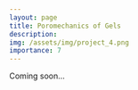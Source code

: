```yaml
---
layout: page
title: Poromechanics of Gels
description:
img: /assets/img/project_4.png
importance: 7
---
```


Coming soon...
